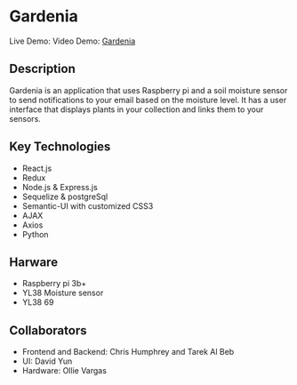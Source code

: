 <h1>Gardenia</h1>
Live Demo: 
Video Demo: <a href="https://drive.google.com/open?id=1z_gcBlMEFkolejzxaPdzpK7sv8M6Agpg" target="_blank">Gardenia</a>

<h2>Description</h2>
Gardenia is an application that uses Raspberry pi and a soil moisture sensor to send notifications to your email based on the moisture level.
It has a user interface that displays plants in your collection and links them to your sensors.

## Key Technologies
 * React.js
 * Redux
 * Node.js & Express.js
 * Sequelize & postgreSql
 * Semantic-UI with customized CSS3
 * AJAX
 * Axios
 * Python

 ## Harware
 * Raspberry pi 3b+
 * YL38 Moisture sensor
 * YL38 69 

## Collaborators
 * Frontend and Backend: Chris Humphrey and Tarek Al Beb
 * UI: David Yun 
 * Hardware: Ollie Vargas 